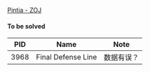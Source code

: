 [Pintia - ZOJ](https://zoj.pintia.cn/home/news)

#### To be solved

|PID|Name|Note|
|--|--|--|
|3968|Final Defense Line|数据有误？|